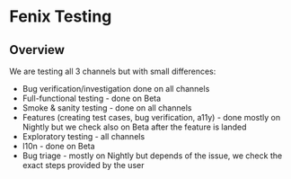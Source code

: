 Fenix Testing
=============

Overview
--------

We are testing all 3 channels but with small differences:
- Bug verification/investigation done on all channels
- Full-functional testing - done on Beta
- Smoke & sanity testing - done on all channels
- Features (creating test cases, bug verification, a11y) - done mostly on Nightly but we check also on Beta after the feature is landed
- Exploratory testing - all channels
- l10n - done on Beta
- Bug triage - mostly on Nightly but depends of the issue, we check the exact steps provided by the user

